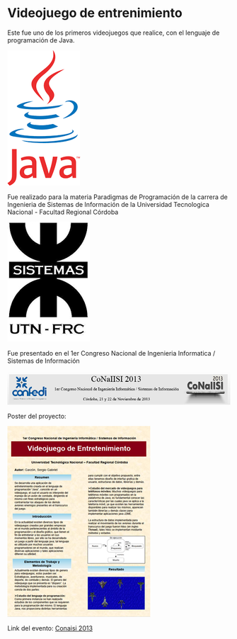 # Videojuego de entrenimiento

Este fue uno de los primeros videojuegos que realice, con el lenguaje de programación de Java.

<img src="/Images/lenguajeJava.png" />

Fue realizado para la materia Paradigmas de Programación de la carrera de Ingenieria de Sistemas de Información de la Universidad Tecnologica Nacional - Facultad Regional Córdoba

<img src="/Images/logoUtnFrc.png" />

Fue presentado en el 1er Congreso Nacional de Ingenieria Informatica / Sistemas de Información

<img src="./Images/logoConaiisi.png" />

<br />

Poster del proyecto:

<img src="/Images/PosterConaiisi.png" />

Link del evento: [Conaisi 2013](http://conaiisi.frc.utn.edu.ar/PostersAlumnos.htm)